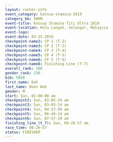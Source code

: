 ```yaml
---
layout: runner-info 
event_category: katsuo-stamina-2019 
category_km: 50KM 
event-title: Katsuo Stamina Titi Ultra 2019 
event-location: Hulu Langat, Selangor, Malaysia 
event-logo: 
event-date: 03-15-2019 
checkpoint-name2: CP 1 (T-2) 
checkpoint-name3: CP 2 (T-3) 
checkpoint-name4: CP 3 (T-4) 
checkpoint-name5: CP 4 (T-5) 
checkpoint-name6: CP 5 (T-6) 
checkpoint-name8: Finishing Line (T-7) 
overall_rank: 180
gender_rank: 136
bib: 5058
first_name: Koh
last_name: Boon Wah
gender: M
start: Sun, 01-00-00 am
checkpoint2: Sun, 02-05-24 am
checkpoint3: Sun, 03-03-14 am
checkpoint4: Sun, 04-57-59 am
checkpoint5: Sun, 06-49-14 am
checkpoint6: Sun, 07-57-39 am
finishing_line_(t_7): Sun, 09-26-57 am
race_time: 08-26-57
status: FINISHER
---
```

